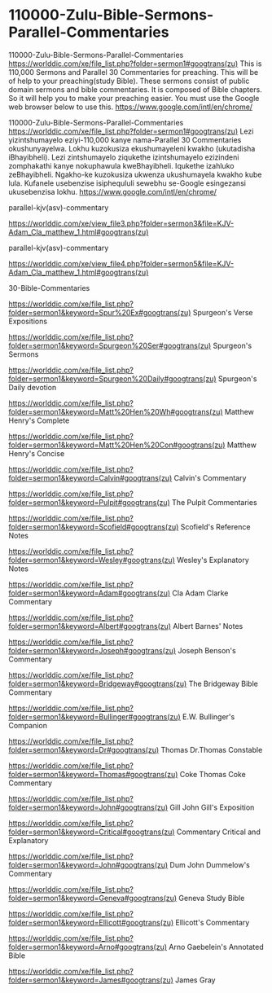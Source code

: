 # 110000-Zulu-Bible-Sermons-Parallel-Commentaries
110000-Zulu-Bible-Sermons-Parallel-Commentaries
https://worlddic.com/xe/file_list.php?folder=sermon1#googtrans(zu) 
This is 110,000 Sermons and Parallel 30 Commentaries for preaching. 
This will be of help to your preaching(study Bible). 
These sermons consist of public domain sermons and bible commentaries. 
It is composed of Bible chapters. 
So it will help you to make your preaching easier.
You must use the Google web browser below to use this.
https://www.google.com/intl/en/chrome/

110000-Zulu-Bible-Sermons-Parallel-Commentaries
https://worlddic.com/xe/file_list.php?folder=sermon1#googtrans(zu)
Lezi yizintshumayelo eziyi-110,000 kanye nama-Parallel 30 Commentaries okushunyayelwa.
Lokhu kuzokusiza ekushumayeleni kwakho (ukutadisha iBhayibheli).
Lezi zintshumayelo ziqukethe izintshumayelo ezizindeni zomphakathi kanye nokuphawula kweBhayibheli.
Iqukethe izahluko zeBhayibheli.
Ngakho-ke kuzokusiza ukwenza ukushumayela kwakho kube lula.
Kufanele usebenzise isiphequluli sewebhu se-Google esingezansi ukusebenzisa lokhu.
https://www.google.com/intl/en/chrome/


parallel-kjv(asv)-commentary

https://worlddic.com/xe/view_file3.php?folder=sermon3&file=KJV-Adam_Cla_matthew_1.html#googtrans(zu) 

parallel-kjv(asv)-commentary

https://worlddic.com/xe/view_file4.php?folder=sermon5&file=KJV-Adam_Cla_matthew_1.html#googtrans(zu)

30-Bible-Commentaries

 https://worlddic.com/xe/file_list.php?folder=sermon1&keyword=Spur%20Ex#googtrans(zu) Spurgeon's Verse Expositions 
 
 https://worlddic.com/xe/file_list.php?folder=sermon1&keyword=Spurgeon%20Ser#googtrans(zu) Spurgeon's Sermons 
 
 https://worlddic.com/xe/file_list.php?folder=sermon1&keyword=Spurgeon%20Daily#googtrans(zu) Spurgeon's Daily devotion 
 
 https://worlddic.com/xe/file_list.php?folder=sermon1&keyword=Matt%20Hen%20Wh#googtrans(zu) Matthew Henry's Complete 
 
 https://worlddic.com/xe/file_list.php?folder=sermon1&keyword=Matt%20Hen%20Con#googtrans(zu) Matthew Henry's Concise 


 https://worlddic.com/xe/file_list.php?folder=sermon1&keyword=Calvin#googtrans(zu) Calvin's Commentary  
 
 https://worlddic.com/xe/file_list.php?folder=sermon1&keyword=Pulpit#googtrans(zu) The Pulpit Commentaries 
 
 https://worlddic.com/xe/file_list.php?folder=sermon1&keyword=Scofield#googtrans(zu) Scofield's Reference Notes  
 
 https://worlddic.com/xe/file_list.php?folder=sermon1&keyword=Wesley#googtrans(zu) Wesley's Explanatory Notes 
 
 https://worlddic.com/xe/file_list.php?folder=sermon1&keyword=Adam#googtrans(zu) Cla Adam Clarke Commentary 
 

 https://worlddic.com/xe/file_list.php?folder=sermon1&keyword=Albert#googtrans(zu) Albert Barnes' Notes 
 
 https://worlddic.com/xe/file_list.php?folder=sermon1&keyword=Joseph#googtrans(zu) Joseph Benson's Commentary 
 
 https://worlddic.com/xe/file_list.php?folder=sermon1&keyword=Bridgeway#googtrans(zu) The Bridgeway Bible Commentary 
 
 https://worlddic.com/xe/file_list.php?folder=sermon1&keyword=Bullinger#googtrans(zu) E.W. Bullinger's Companion 
 
 https://worlddic.com/xe/file_list.php?folder=sermon1&keyword=Dr#googtrans(zu) Thomas Dr.Thomas Constable 
 
 
 https://worlddic.com/xe/file_list.php?folder=sermon1&keyword=Thomas#googtrans(zu) Coke Thomas Coke Commentary 
 
 https://worlddic.com/xe/file_list.php?folder=sermon1&keyword=John#googtrans(zu) Gill John Gill's Exposition 
 
 https://worlddic.com/xe/file_list.php?folder=sermon1&keyword=Critical#googtrans(zu) Commentary Critical and Explanatory 
 
 https://worlddic.com/xe/file_list.php?folder=sermon1&keyword=John#googtrans(zu) Dum John Dummelow's Commentary 
 
 https://worlddic.com/xe/file_list.php?folder=sermon1&keyword=Geneva#googtrans(zu) Geneva Study Bible 
 
 
 https://worlddic.com/xe/file_list.php?folder=sermon1&keyword=Ellicott#googtrans(zu) Ellicott's Commentary 
 
 https://worlddic.com/xe/file_list.php?folder=sermon1&keyword=Arno#googtrans(zu) Arno Gaebelein's Annotated Bible 
 
 https://worlddic.com/xe/file_list.php?folder=sermon1&keyword=James#googtrans(zu) James Gray 
 
 
